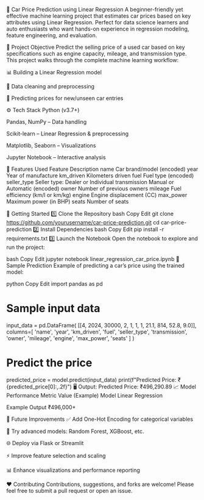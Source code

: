🚗 Car Price Prediction using Linear Regression
A beginner-friendly yet effective machine learning project that estimates car prices based on key attributes using Linear Regression. Perfect for data science learners and auto enthusiasts who want hands-on experience in regression modeling, feature engineering, and evaluation.

🎯 Project Objective
Predict the selling price of a used car based on key specifications such as engine capacity, mileage, and transmission type. This project walks through the complete machine learning workflow:

📊 Building a Linear Regression model

🧹 Data cleaning and preprocessing

🤖 Predicting prices for new/unseen car entries

⚙️ Tech Stack
Python (v3.7+)

Pandas, NumPy – Data handling

Scikit-learn – Linear Regression & preprocessing

Matplotlib, Seaborn – Visualizations

Jupyter Notebook – Interactive analysis

🔑 Features Used
Feature	Description
name	Car brand/model (encoded)
year	Year of manufacture
km_driven	Kilometers driven
fuel	Fuel type (encoded)
seller_type	Seller type: Dealer or Individual
transmission	Manual or Automatic (encoded)
owner	Number of previous owners
mileage	Fuel efficiency (km/l or km/kg)
engine	Engine displacement (CC)
max_power	Maximum power (in BHP)
seats	Number of seats

🚀 Getting Started
1️⃣ Clone the Repository
bash
Copy
Edit
git clone https://github.com/yourusername/car-price-prediction.git
cd car-price-prediction
2️⃣ Install Dependencies
bash
Copy
Edit
pip install -r requirements.txt
3️⃣ Launch the Notebook
Open the notebook to explore and run the project:

bash
Copy
Edit
jupyter notebook linear_regression_car_price.ipynb
🧪 Sample Prediction
Example of predicting a car’s price using the trained model:

python
Copy
Edit
import pandas as pd

# Sample input data
input_data = pd.DataFrame(
    [[4, 2024, 30000, 2, 1, 1, 1, 21.1, 814, 52.8, 9.0]],
    columns=[
        'name', 'year', 'km_driven', 'fuel', 'seller_type',
        'transmission', 'owner', 'mileage', 'engine', 'max_power', 'seats'
    ]
)

# Predict the price
predicted_price = model.predict(input_data)
print(f"Predicted Price: ₹{predicted_price[0]:,.2f}")
🖥 Output:
Predicted Price: ₹496,290.89
📈 Model Performance
Metric	Value (Example)
Model	Linear Regression

Example Output	₹496,000+

🔄 Future Improvements
✅ Add One-Hot Encoding for categorical variables

🔁 Try advanced models: Random Forest, XGBoost, etc.

🌐 Deploy via Flask or Streamlit

⚡ Improve feature selection and scaling

📊 Enhance visualizations and performance reporting


❤️ Contributing
Contributions, suggestions, and forks are welcome! Please feel free to submit a pull request or open an issue.


